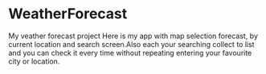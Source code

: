 # WeatherForecast
My veather forecast project
Here is my app with map selection forecast, by current location and search screen.Also each your searching collect to list and you can check it every time without repeating entering your favourite city or location.
